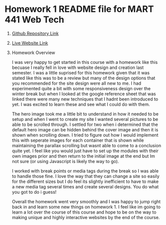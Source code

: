 # Homework 1 README file for MART 441 Web Tech

1. [Github Repository Link](https://github.com/beaugoldberg/MART441-WebTechnologies)
2. [Live Website Link](https://beaugoldberg.github.io/MART441-WebTechnologies/homework1/index.html)

3. Homework Overview

    I was very happy to get started in this course with a homework like this becuase I really fell in love
    with website design and creation last semester. I was a little suprised for this homework given that it
    was stated like this was to be a review but many of the design options that you recommended for the site 
    design were all new to me. I had experimented quite a bit with some responsiveness design over the winter
    break but when I looked at the google reference sheet that was linked there were many new techniques that
    I hadnt been introduced to yet. I was excited to learn these and see what I could do with them. 

    The hero image took me a little bit to understand in how it needed to be setup and when I went to create
    my site I wanted several pictures to be able to be scrolled through. I settled for two when i determined that 
    the default hero image can be hidden behind the cover image and then it is shown when scrolling down. I tried
    to figure out how I would implement this with seperate images for each container that is shown while maintaining
    the parallax scrolling but wasnt able to come to a conclusion quite yet. I feel like you would just have to set 
    up the modules with their own images prior and then return to the initial image at the end but Im not sure (or
    using Javascript is likely the way to go). 

    I worked with break points or media tags during the break so I was able to handle those fine. I love the way 
    that they can change a site so easily for the different sizes but I do feel its slightly inefficient to have 
    to make a new media tag several times and create several designs. You do what you got to do i guess!

    Overall the homework went very smoothly and I was happy to jump right back in and learn some new things on 
    homework 1. I feel like im going to learn a lot over the course of this course and hope to be on the way to 
    making unique and highly interactive websites by the end of the course.
